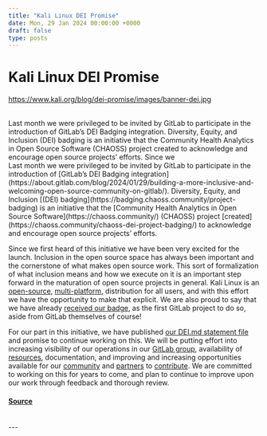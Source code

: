 ```yaml
---
title: "Kali Linux DEI Promise"
date: Mon, 29 Jan 2024 00:00:00 +0000
draft: false
type: posts
---
```

# Kali Linux DEI Promise
https://www.kali.org/blog/dei-promise/images/banner-dei.jpg
<br/>

<br/>
Last month we were privileged to be invited by GitLab to participate in the introduction of GitLab&rsquo;s DEI Badging integration. Diversity, Equity, and Inclusion (DEI) badging is an initiative that the Community Health Analytics in Open Source Software (CHAOSS) project created to acknowledge and encourage open source projects&rsquo; efforts. Since we
<br/>
Last month we were privileged to be invited by GitLab to participate in the introduction of [GitLab’s DEI Badging integration](https://about.gitlab.com/blog/2024/01/29/building-a-more-inclusive-and-welcoming-open-source-community-on-gitlab/). Diversity, Equity, and Inclusion [(DEI) badging](https://badging.chaoss.community/project-badging) is an initiative that the [Community Health Analytics in Open Source Software](https://chaoss.community/) (CHAOSS) project [created](https://chaoss.community/chaoss-dei-project-badging/) to acknowledge and encourage open source projects’ efforts.

Since we first heard of this initiative we have been very excited for the launch. Inclusion in the open source space has always been important and the cornerstone of what makes open source work. This sort of formalization of what inclusion means and how we execute on it is an important step forward in the maturation of open source projects in general. Kali Linux is an [open-source](https://www.kali.org/docs/policy/kali-linux-open-source-policy/), [multi-platform](https://www.kali.org/docs/introduction/kali-linux-image-overview/), distribution for all users, and with this effort we have the opportunity to make that explicit. We are also proud to say that we have already [received our badge](https://badging.chaoss.community/project-badging), as the first GitLab project to do so, aside from GitLab themselves of course!

For our part in this initiative, we have published [our DEI.md statement file](https://gitlab.com/kalilinux/documentation/governance/-/blob/main/DEI.md) and promise to continue working on this. We will be putting effort into increasing visibility of our operations in our [GitLab group](https://gitlab.com/kalilinux), availability of [resources](https://www.kali.org/docs/community/list-of-official-kali-sites/), documentation, and improving and increasing opportunities available for our [community](https://www.kali.org/docs/community/) and [partners](https://www.kali.org/partnerships/) to [contribute](https://www.kali.org/docs/community/contribute/). We are committed to working on this for years to come, and plan to continue to improve upon our work through feedback and thorough review.

#### [Source](https://www.kali.org/blog/dei-promise/)

<br/>
---
